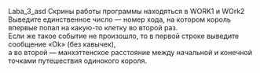 Laba_3_asd Скрины работы программы находяться в WORK1 и WOrk2
Выведите единственное число — номер хода, на котором король впервые попал на какую-то клетку во второй раз. <br>
Если же такое событие не произошло, то в первой строке выведите сообщение «Ok» (без кавычек),<br>
а во второй — манхэттенское расстояние между начальной и конечной точками путешествия одинокого короля.